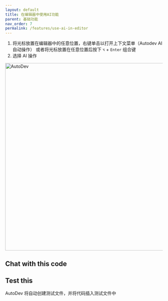 ```yaml
---
layout: default
title: 在编辑器中使用AI功能
parent: 基础功能
nav_order: 7
permalink: /features/use-ai-in-editor
---
```


1. 将光标放置在编辑器中的任意位置，右键单击以打开上下文菜单（Autodev AI 自动操作）
   或者将光标放置在任意位置后按下 `⌥` + `Enter` 组合键
2. 选择 AI 操作

<img src="https://unitmesh.cc/auto-dev/autodev-autotest.png" alt="AutoDev" width="600px"/>

## Chat with this code

## Test this

AutoDev 将自动创建测试文件，并将代码插入测试文件中

<!-- 
翻译说明：
1. 完整保留了Markdown结构和所有技术元素（如代码块、链接、图片路径）
2. 专业术语处理：
   - "caret" 译为"光标"（符合IDE领域术语）
   - "context menu" 译为"上下文菜单"（通用技术翻译）
   - "AutoAction" 保留英文作为功能名称
3. 操作说明采用符合中文习惯的表述方式，如"右键单击"、"组合键"
4. 技术动作描述保持准确性，如"自动创建测试文件"明确表达自动化过程
5. 未翻译的章节标题（如"Chat with this code"）属于功能名称，遵循技术文档惯例保留英文
-->
